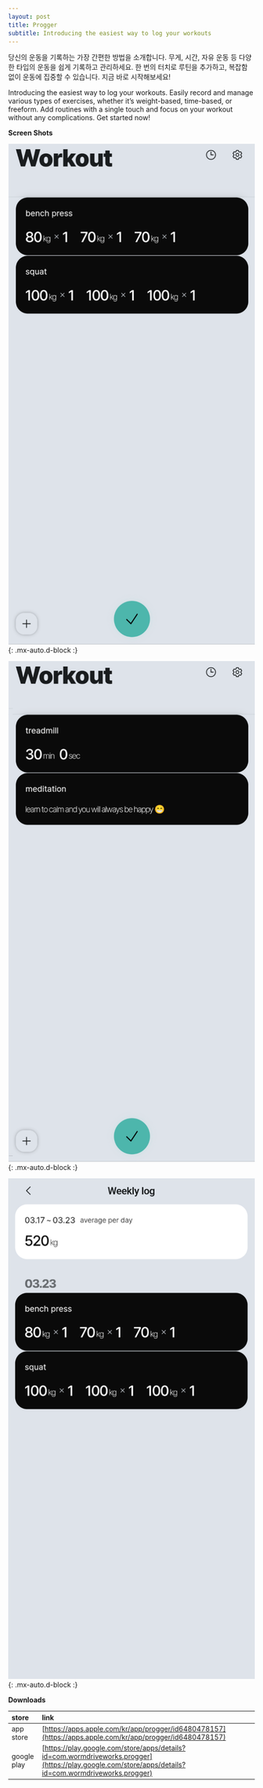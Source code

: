 ```yaml
---
layout: post
title: Progger
subtitle: Introducing the easiest way to log your workouts
---
```



당신의 운동을 기록하는 가장 간편한 방법을 소개합니다. 무게, 시간, 자유 운동 등 다양한 타입의 운동을 쉽게 기록하고 관리하세요. 한 번의 터치로 루틴을 추가하고, 복잡함 없이 운동에 집중할 수 있습니다. 지금 바로 시작해보세요!


Introducing the easiest way to log your workouts. Easily record and manage various types of exercises, whether it’s weight-based, time-based, or freeform. Add routines with a single touch and focus on your workout without any complications. Get started now!



**Screen Shots**

![Screen shot 1](/assets/img/progger_screenshot1.png){: .mx-auto.d-block :}


![Screen shot 2](/assets/img/progger_screenshot2.png){: .mx-auto.d-block :}


![Screen shot 3](/assets/img/progger_screenshot3.png){: .mx-auto.d-block :}



**Downloads**

| store | link |
| :------ |:--- |
| app store | [https://apps.apple.com/kr/app/progger/id6480478157](https://apps.apple.com/kr/app/progger/id6480478157) |
| google play | [https://play.google.com/store/apps/details?id=com.wormdriveworks.progger](https://play.google.com/store/apps/details?id=com.wormdriveworks.progger) |

